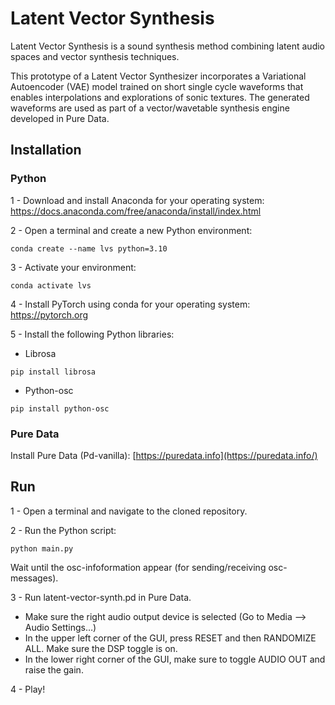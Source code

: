 # Latent Vector Synthesis

Latent Vector Synthesis is a sound synthesis method combining latent audio spaces and vector synthesis techniques. 

This prototype of a Latent Vector Synthesizer incorporates  a Variational Autoencoder (VAE) model trained on short single cycle waveforms that enables interpolations and explorations of sonic textures. The generated waveforms are used as part of a vector/wavetable synthesis engine developed in Pure Data. 

## Installation

### Python

1 - Download and install Anaconda for your operating system: https://docs.anaconda.com/free/anaconda/install/index.html

2 - Open a terminal and create a new Python environment:

```
conda create --name lvs python=3.10
```

3 - Activate your environment:

```
conda activate lvs
```

4 - Install PyTorch using conda for your operating system: https://pytorch.org

5 - Install the following Python libraries: 

* Librosa

```
pip install librosa
```

* Python-osc

```
pip install python-osc
```

### Pure Data

Install Pure Data (Pd-vanilla): [https://puredata.info](https://puredata.info/)

## Run

1 - Open a terminal and navigate to the cloned repository.

2 - Run the Python script:

```
python main.py
```

Wait until the osc-infoformation appear (for sending/receiving osc-messages). 

3 - Run latent-vector-synth.pd in Pure Data.

* Make sure the right audio output device is selected (Go to Media —> Audio Settings…)
* In the upper left corner of the GUI, press RESET and then RANDOMIZE ALL. Make sure the DSP toggle is on.
* In the lower right corner of the GUI, make sure to toggle AUDIO OUT and raise the gain. 

4 - Play!